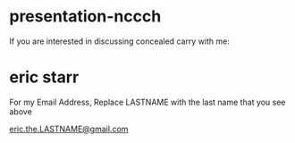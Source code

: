 # presentation-nccch

If you are interested in discussing concealed carry with me:<br>

# eric starr

For my Email Address, Replace LASTNAME with the last name that you see above<br>


eric.the.LASTNAME@gmail.com


